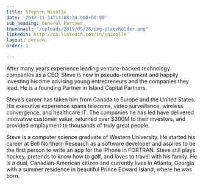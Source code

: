 ```yaml
---
title: Stephen Nicolle
date: '2017-11-14T11:08:34.000+00:00'
sub_heading: General Partner
thumbnail: "/uploads/2019/05/28/img-placeholder.png"
linkedin: http://ca.linkedin.com/in/snicolle
layout: person
order: 1

---
```

After many years experience leading venture-backed technology companies as a CEO, Steve is now in pseudo-retirement and happily investing his time advising young entrepreneurs and the companies they lead. He is a founding Partner in Island Capital Partners.

Steve’s career has taken him from Canada to Europe and the United States. His executive experience spans telecoms, video surveillance, wireless convergence, and healthcare IT. The companies he has led have delivered innovative customer value, returned over $300M to their investors, and provided employment to thousands of truly great people.

Steve is a computer science graduate of Western University. He started his career at Bell Northern Research as a software developer and aspires to be the first person to write an app for the iPhone in FORTRAN. Steve still plays hockey, pretends to know how to golf, and loves to travel with his family. He is a dual, Canadian-American citizen and currently lives in Atlanta, Georgia with a summer residence in beautiful Prince Edward Island, where he was born. 
